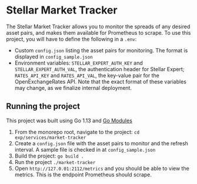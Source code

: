 # Stellar Market Tracker

The Stellar Market Tracker allows you to monitor the spreads of any desired asset pairs, and makes them available for Prometheus to scrape.
To use this project, you will have to define the following in a `.env`:
- Custom `config.json` listing the asset pairs for monitoring. The format is displayed in `config_sample.json`
- Environment variables: `STELLAR_EXPERT_AUTH_KEY` and `STELLAR_EXPERT_AUTH_VAL`, the authentication header for Stellar Expert; `RATES_API_KEY` and `RATES_API_VAL`, the key-value pair for the OpenExchangeRates API. Note that the exact format of these variables may change, as we finalize internal deployment.

## Running the project

This project was built using Go 1.13 and [Go Modules](https://blog.golang.org/using-go-modules)

1. From the monorepo root, navigate to the project: `cd exp/services/market-tracker`
2. Create a `config.json` file with the asset pairs to monitor and the refresh interval. A sample file is checked in at `config_sample.json`
3. Build the project: `go build .`
4. Run the project `./market-tracker`
5. Open `http://127.0.01:2112/metrics` and you should be able to view the metrics. This is the endpoint Prometheus should scrape.
